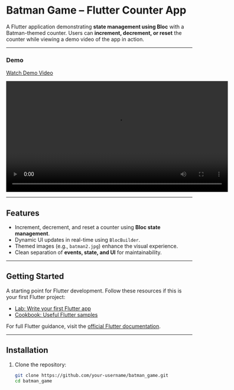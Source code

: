 # Batman Game – Flutter Counter App

A Flutter application demonstrating **state management using Bloc** with a Batman-themed counter. Users can **increment, decrement, or reset** the counter while viewing a demo video of the app in action.

---

### Demo
[Watch Demo Video](videos/demo.webm)



<video width="600" controls>
  <source src="assets/videos/demo.webm" type="video/webm">
  Your browser does not support the video tag.
</video>

---

## Features

- Increment, decrement, and reset a counter using **Bloc state management**.  
- Dynamic UI updates in real-time using `BlocBuilder`.  
- Themed images (e.g., `batman2.jpg`) enhance the visual experience.  
- Clean separation of **events, state, and UI** for maintainability.

---

## Getting Started

A starting point for Flutter development. Follow these resources if this is your first Flutter project:

- [Lab: Write your first Flutter app](https://docs.flutter.dev/get-started/codelab)  
- [Cookbook: Useful Flutter samples](https://docs.flutter.dev/cookbook)  

For full Flutter guidance, visit the [official Flutter documentation](https://docs.flutter.dev/).

---

## Installation

1. Clone the repository:
   ```bash
   git clone https://github.com/your-username/batman_game.git
   cd batman_game
